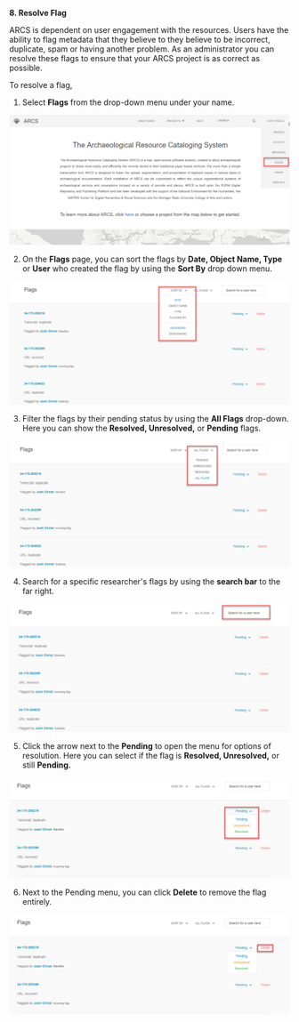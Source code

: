 **8. Resolve Flag**

ARCS is dependent on user engagement with the resources. Users have the ability to flag metadata that they believe to they believe to be incorrect, duplicate, spam or having another problem. As an administrator you can resolve these flags to ensure that your ARCS project is as correct as possible.

To resolve a flag,

1. Select **Flags** from the drop-down menu under your name.

![8.1 Annotated](../images/Admin%20Tasks%20Annotated/8.1_annotated.1.png?raw=true)

2. On the **Flags** page, you can sort the flags by **Date, Object Name, Type** or **User** who created the flag by using the **Sort By** drop down menu.

![8.2 Annotated](../images/Admin%20Tasks%20Annotated/8.2_annotated.1.png?raw=true)

3. Filter the flags by their pending status by using the **All Flags** drop-down. Here you can show the **Resolved, Unresolved,** or **Pending** flags.

![8.3 Annotated](../images/Admin%20Tasks%20Annotated/8.3_annotated.1.png?raw=true)

4. Search for a specific researcher's flags by using the **search bar** to the far right.

![8.4 Annotated](../images/Admin%20Tasks%20Annotated/8.4_annotated.1.png?raw=true)

5. Click the arrow next to the **Pending** to open the menu for options of resolution. Here you can select if the flag is **Resolved, Unresolved,** or still **Pending.**

![8.5 Annotated](../images/Admin%20Tasks%20Annotated/8.5_annotated.1.png?raw=true)

6. Next to the Pending menu, you can click **Delete** to remove the flag entirely.

![8.6 Annotated](../images/Admin%20Tasks%20Annotated/8.6_annotated.1.png?raw=true)
